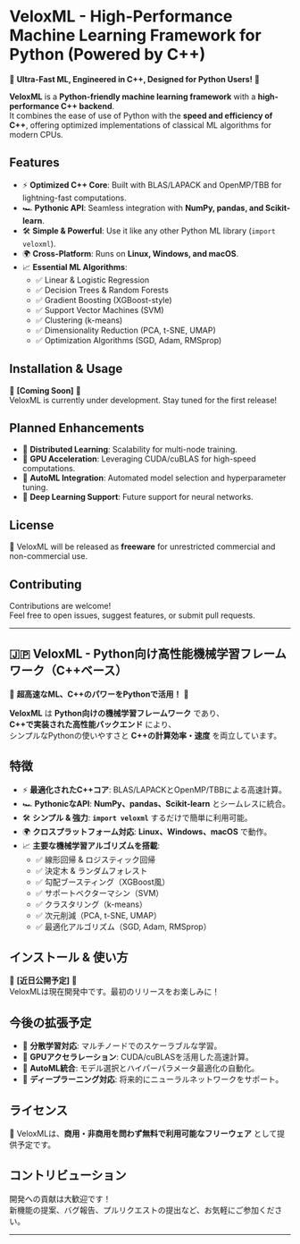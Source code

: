 # VeloxML - High-Performance Machine Learning Framework for Python (Powered by C++)

🚀 **Ultra-Fast ML, Engineered in C++, Designed for Python Users!** 🚀

**VeloxML** is a **Python-friendly machine learning framework** with a **high-performance C++ backend**.  
It combines the ease of use of Python with the **speed and efficiency of C++**, offering optimized implementations of classical ML algorithms for modern CPUs.

## Features
- ⚡ **Optimized C++ Core**: Built with BLAS/LAPACK and OpenMP/TBB for lightning-fast computations.
- 🏎️ **Pythonic API**: Seamless integration with **NumPy, pandas, and Scikit-learn**.
- 🛠️ **Simple & Powerful**: Use it like any other Python ML library (`import veloxml`).
- 🌍 **Cross-Platform**: Runs on **Linux, Windows, and macOS**.
- 📈 **Essential ML Algorithms**:
  - ✅ Linear & Logistic Regression
  - ✅ Decision Trees & Random Forests
  - ✅ Gradient Boosting (XGBoost-style)
  - ✅ Support Vector Machines (SVM)
  - ✅ Clustering (k-means)
  - ✅ Dimensionality Reduction (PCA, t-SNE, UMAP)
  - ✅ Optimization Algorithms (SGD, Adam, RMSprop)

## Installation & Usage
🚧 **[Coming Soon]** 🚧  
VeloxML is currently under development. Stay tuned for the first release!

## Planned Enhancements
- 🔄 **Distributed Learning**: Scalability for multi-node training.
- 🚀 **GPU Acceleration**: Leveraging CUDA/cuBLAS for high-speed computations.
- 🤖 **AutoML Integration**: Automated model selection and hyperparameter tuning.
- 🧠 **Deep Learning Support**: Future support for neural networks.

## License
📜 VeloxML will be released as **freeware** for unrestricted commercial and non-commercial use.

## Contributing
Contributions are welcome!  
Feel free to open issues, suggest features, or submit pull requests.

---

## 🇯🇵 VeloxML - Python向け高性能機械学習フレームワーク（C++ベース）

🚀 **超高速なML、C++のパワーをPythonで活用！** 🚀

**VeloxML** は **Python向けの機械学習フレームワーク** であり、  
**C++で実装された高性能バックエンド** により、  
シンプルなPythonの使いやすさと **C++の計算効率・速度** を両立しています。

## 特徴
- ⚡ **最適化されたC++コア**: BLAS/LAPACKとOpenMP/TBBによる高速計算。
- 🏎️ **PythonicなAPI**: **NumPy、pandas、Scikit-learn** とシームレスに統合。
- 🛠️ **シンプル & 強力**: **`import veloxml`** するだけで簡単に利用可能。
- 🌍 **クロスプラットフォーム対応**: **Linux、Windows、macOS** で動作。
- 📈 **主要な機械学習アルゴリズムを搭載**:
  - ✅ 線形回帰 & ロジスティック回帰
  - ✅ 決定木 & ランダムフォレスト
  - ✅ 勾配ブースティング（XGBoost風）
  - ✅ サポートベクターマシン（SVM）
  - ✅ クラスタリング（k-means）
  - ✅ 次元削減（PCA, t-SNE, UMAP）
  - ✅ 最適化アルゴリズム（SGD, Adam, RMSprop）

## インストール & 使い方
🚧 **[近日公開予定]** 🚧  
VeloxMLは現在開発中です。最初のリリースをお楽しみに！

## 今後の拡張予定
- 🔄 **分散学習対応**: マルチノードでのスケーラブルな学習。
- 🚀 **GPUアクセラレーション**: CUDA/cuBLASを活用した高速計算。
- 🤖 **AutoML統合**: モデル選択とハイパーパラメータ最適化の自動化。
- 🧠 **ディープラーニング対応**: 将来的にニューラルネットワークをサポート。

## ライセンス
📜 VeloxMLは、**商用・非商用を問わず無料で利用可能なフリーウェア** として提供予定です。

## コントリビューション
開発への貢献は大歓迎です！  
新機能の提案、バグ報告、プルリクエストの提出など、お気軽にご参加ください。

---
